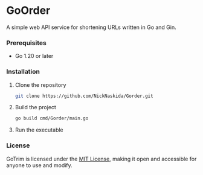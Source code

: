 # GoOrder

A simple web API service for shortening URLs written in Go and Gin.

### Prerequisites

- Go 1.20 or later

### Installation
1. Clone the repository
    ```sh
    git clone https://github.com/NickNaskida/Gorder.git
    ```
2. Build the project
    ```sh
    go build cmd/Gorder/main.go
    ```
3. Run the executable

### License
GoTrim is licensed under the [MIT License](LICENSE), making it open and accessible for anyone to use and modify.